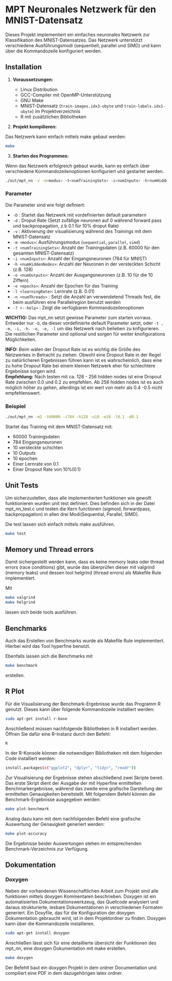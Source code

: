# MPT Neuronales Netzwerk für den MNIST-Datensatz

Dieses Projekt implementiert ein einfaches neuronales Netzwerk zur Klassifikation des MNIST-Datensatzes. Das Netzwerk unterstützt verschiedene Ausführungsmodi (sequentiell, parallel und SIMD) und kann über die Kommandozeile konfiguriert werden.

## Installation

1. **Voraussetzungen:**

   - Linux Distribution
   - GCC-Compiler mit OpenMP-Unterstützung
   - GNU Make
   - MNIST-Datensatz (`train-images.idx3-ubyte` und `train-labels.idx1-ubyte`) im Projektverzeichnis
   - R mit zusätzlichen Bibliotheken

2. **Projekt kompilieren:**

Das Netzwerk kann einfach mittels make gebaut werden:

```bash
make
```

3. **Starten des Programmes:**

Wenn das Netzwerk erfolgreich gebaut wurde, kann es einfach über verschiedene Kommandozeilenoptionen konfiguriert und gestartet werden.

```bash
./out/mpt_nn -v -m<modus> -t<numTrainingSets> -i<numInputs> -h<numHiddenNodes> -o<numOutputs> -e<epochs> -l<learningRate> -d<dropoutRate>
```

### Parameter

Die Parameter sind wie folgt definiert:

- `-D` : Startet das Netzwerk mit vordefinierten default parametern
- `-d` : Droput Rate (Setzt zufällige neuronen auf 0 während forward pass und backpropagation, z.b 0.1 für 10% droput Rate)
- `-v` : Aktivierung der visualisierung während des Trainings mit dem MNIST-Datensatz
- `-m <modus>`: Ausführungsmodus (`sequential`, `parallel`, `simd`)
- `-t <numTrainingSets>`: Anzahl der Trainingsdaten (z.B. 60000 für den gesamten MNIST-Datensatz)
- `-i <numInputs>`: Anzahl der Eingangsneuronen (784 für MNIST)
- `-h <numHiddenNodes>`: Anzahl der Neuronen in der versteckten Schicht (z.B. 128)
- `-o <numOutputs>`: Anzahl der Ausgangsneuronen (z.B. 10 für die 10 Ziffern)
- `-e <epochs>`: Anzahl der Epochen für das Training
- `-l <learningRate>`: Lernrate (z.B. 0.01)
- `-n <numThreads>` : Setzt die Anzahl an verwendetend Threads fest, die beim ausführen eine Parallelregion benutzt werden
- `-? <--help>` : Zeigt die verfügbaren Kommandozeilenoptionen

**WICHTIG:** Das mpt_nn setzt gewisse Parameter zum starten vorraus. Entweder nur `-D`, da dieser vordefinierte default Parameter setzt,
oder `-t , -m, -i, -h. -o, -e, -l` um das Netzwerk nach belieben zu knfigurieren. Die restilichen Parameter sind optional und sorgen für
weiter knofigurations Möglichkeiten.

**INFO:** Beim wälen der Dropout Rate ist es wichtig die Größe des Netzwerkes in Betracht zu ziehen.
Obwohl eine Dropout Rate in der Regel zu natürlicheren Ergebnissen führen kann ist es wahrscheinlich, dass eine zu hohe
Dropout Rate bei einem kleinen Netzwerk eher für schlechtere Ergebnisse sorgen wird. <br>
**Empfehlung:** Nach testen mit ca. 128 - 256 hidden nodes ist eine Dropout Rate zwischen 0.0 und 0.2 zu empfehlen.
Ab 256 hidden nodes ist es auch möglich höher zu gehen, allerdings ist ein wert von mehr als 0.4 -0.5 nicht empfehlenswert.

### Beispiel

```bash
./out/mpt_nn -m2 -t60000 -i784 -h128 -o10 -e10 -l0.1 -d0.1
```

Startet das Training mit dem MNIST-Datensatz mit:

- 60000 Trainingsdaten
- 784 Eingangsneuronen
- 10 versteckte schichten
- 10 Outputs
- 10 epochen
- Einer Lernrate von 0.1
- Einer Dropout Rate von 10%(0.1)

## Unit Tests

Um sicherzustellen, dass alle implementierten funktionen wie gewollt funktionieren wurden unit test definiert. Dies befinden sich in der Datei mpt_nn_test.c und testen die Kern functionen (sigmoid, forwardpass, backpropagation) in allen drei Modi(Sequential, Parallel, SIMD).

Die test lassen sich einfach mittels make ausführen.

```bash
make test
```

## Memory und Thread errors

Damit sichergestellt werden kann, dass es keine memory leaks oder thread errors (race conditions) gibt, wurde das überprüfen dieser mit valgrind (memory leaks) und dessen tool helgrind (thread errors) als Makefile Rule implementiert.

Mit

```bash
make valgrind
make helgrind
```

lassen sich beide tools ausführen.

## Benchmarks

Auch das Erstellen von Benchmarks wurde als Makefile Rule implementiert. Hierbei wird das Tool hyperfine benutzt.

Ebenfalls lassen sich die Benchmarks mit

```bash
make benchmark
```

erstellen.

## R Plot

Für die Visualisierung der Benchmark-Ergebnisse wurde das Programm R genutzt. Dieses kann über folgende Kommandozeile installiert werden:

```bash
sudo apt-get install r-base
```

Anschließend müssen nachfolgende Bibliotheken in R installiert werden. Öffnen Sie dafür eine R-Instanz durch den Befehl:

```bash
R
```

In der R-Konsole können die notwendigen Bibliotheken mit dem folgenden Code installiert werden:

```bash
install.packages(c("ggplot2", "dplyr", "tidyr", "readr"))
```

Zur Visualisierung der Ergebnisse stehen abschließend zwei Skripte bereit. Das erste Skript dient der Ausgabe der mit Hyperfine ermittelten Benchmarkergebnisse, während das zweite eine grafische Darstellung der ermittelten Genauigkeiten bereitstellt.
Mit folgendem Befehl können die Benchmark-Ergebnisse ausgegeben werden:

```bash
make plot-benchmark
```

Analog dazu kann mit dem nachfolgenden Befehl eine grafische Auswertung der Genauigkeit generiert werden:

```bash
make plot-accuracy
```

Die Ergebnisse beider Auswertungen stehen im entsprechenden Benchmark-Verzeichnis zur Verfügung.

## Dokumentation
### Doxygen
Neben der vorhandenen Wissenschaftlichen Arbeit zum Projekt sind alle funktionen mittels doxygen Kommentaren beschrieben.
Doxygen ist ein automatisiertes Dokumentationswerkzeug, das Quellcode analysiert und daraus strukturierte, lesbare Dokumentationen in verschiedenen Formaten generiert.
Ein Doxyfile, das für die Konfiguration der doxygen Dokumentation gebraucht wird, ist in dem Projektordner zu finden.
Doxygen kann über die Kommandozeile installieren.
```bash
sudo apt-get install doxygen
```
Anschließen lässt sich für eine detaillierte übersicht der Funktionen des mpt_nn, eine doxygen Dokumentation mit make erstellen.<br>
```bash
make doxygen
```
Der Befehlt baut ein doxygen Projekt in dem ordner Documentation und compiliert eine PDF in dem dazugehörigen latex ordner.